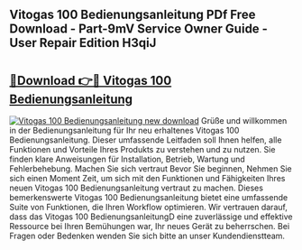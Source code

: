 ## Vitogas 100 Bedienungsanleitung PDf Free Download - Part-9mV Service Owner Guide - User Repair Edition H3qiJ

# <h2><a href="http://df3tj2.blite.top/?on=Vitogas+100+Bedienungsanleitung">🔗Download 👉🔴 Vitogas 100 Bedienungsanleitung</a></h2>

[![Vitogas 100 Bedienungsanleitung new download](https://i.imgur.com/lujVjoI.png)](http://df3tj2.blite.top/?on=Vitogas+100+Bedienungsanleitung)
Grüße und willkommen in der Bedienungsanleitung für Ihr neu erhaltenes Vitogas 100 Bedienungsanleitung. Dieser umfassende Leitfaden soll Ihnen helfen, alle Funktionen und Vorteile Ihres Produkts zu verstehen und zu nutzen. Sie finden klare Anweisungen für Installation, Betrieb, Wartung und Fehlerbehebung. Machen Sie sich vertraut Bevor Sie beginnen, Nehmen Sie sich einen Moment Zeit, um sich mit den Funktionen und Fähigkeiten Ihres neuen Vitogas 100 Bedienungsanleitung vertraut zu machen. Dieses bemerkenswerte Vitogas 100 Bedienungsanleitung bietet eine umfassende Suite von Funktionen, die Ihren Workflow optimieren. Wir vertrauen darauf, dass das Vitogas 100 BedienungsanleitungD eine zuverlässige und effektive Ressource bei Ihren Bemühungen war, Ihr neues Gerät zu beherrschen. Bei Fragen oder Bedenken wenden Sie sich bitte an unser Kundendienstteam.
